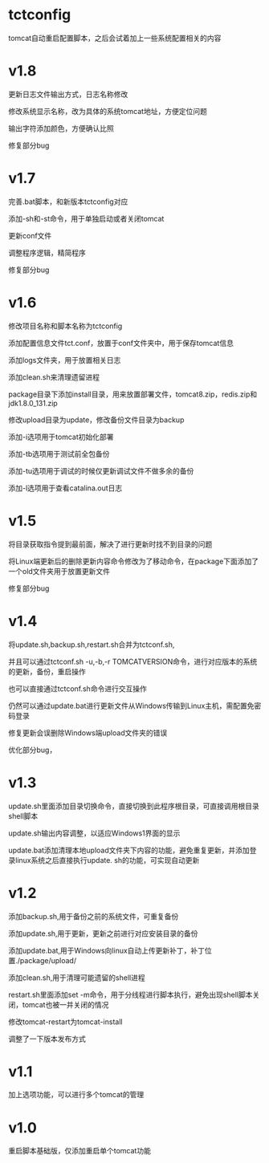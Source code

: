 # tctconfig

tomcat自动重启配置脚本，之后会试着加上一些系统配置相关的内容

# v1.8

更新日志文件输出方式，日志名称修改

修改系统显示名称，改为具体的系统tomcat地址，方便定位问题

输出字符添加颜色，方便确认比照

修复部分bug

# v1.7

完善.bat脚本，和新版本tctconfig对应

添加-sh和-st命令，用于单独启动或者关闭tomcat

更新conf文件

调整程序逻辑，精简程序

修复部分bug

# v1.6

修改项目名称和脚本名称为tctconfig

添加配置信息文件tct.conf，放置于conf文件夹中，用于保存tomcat信息

添加logs文件夹，用于放置相关日志

添加clean.sh来清理遗留进程

package目录下添加install目录，用来放置部署文件，tomcat8.zip，redis.zip和jdk1.8.0_131.zip

修改upload目录为update，修改备份文件目录为backup

添加-i选项用于tomcat初始化部署

添加-tb选项用于测试前全包备份

添加-tu选项用于调试的时候仅更新调试文件不做多余的备份

添加-l选项用于查看catalina.out日志

# v1.5

将目录获取指令提到最前面，解决了进行更新时找不到目录的问题

将Linux端更新后的删除更新内容命令修改为了移动命令，在package下面添加了一个old文件夹用于放置更新文件

修复部分bug


# v1.4

将update.sh,backup.sh,restart.sh合并为tctconf.sh,

并且可以通过tctconf.sh -u,-b,-r TOMCATVERSION命令，进行对应版本的系统的更新，备份，重启操作

也可以直接通过tctconf.sh命令进行交互操作

仍然可以通过update.bat进行更新文件从Windows传输到Linux主机，需配置免密码登录

修复更新会误删除Windows端upload文件夹的错误

优化部分bug，

# v1.3

update.sh里面添加目录切换命令，直接切换到此程序根目录，可直接调用根目录shell脚本

update.sh输出内容调整，以适应Windows1界面的显示

update.bat添加清理本地upload文件夹下内容的功能，避免重复更新，并添加登录linux系统之后直接执行update.
sh的功能，可实现自动更新

# v1.2

添加backup.sh,用于备份之前的系统文件，可重复备份

添加update.sh,用于更新，更新之前进行对应安装目录的备份

添加update.bat,用于Windows向linux自动上传更新补丁，补丁位置./package/upload/

添加clean.sh,用于清理可能遗留的shell进程

restart.sh里面添加set -m命令，用于分线程进行脚本执行，避免出现shell脚本关闭，tomcat也被一并关闭的情况

修改tomcat-restart为tomcat-install

调整了一下版本发布方式

# v1.1

加上选项功能，可以进行多个tomcat的管理

# v1.0

重启脚本基础版，仅添加重启单个tomcat功能
